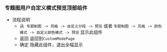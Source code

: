 ### 专题图用户自定义模式预览顶部组件
  * 流程说明
    - 从` 专题制图 -> 风格 -> 自定义分段 -> 预览` 或者 `专题制图 -> 风格 -> 颜色模式 -> 自定义颜色模式 -> 预览` 显示此组件
    - 返回 返回到`CustomModePage`
    - 确定 隐藏此组件，退出全幅显示